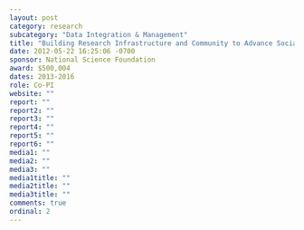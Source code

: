 ```yaml
---
layout: post
category: research
subcategory: "Data Integration & Management"
title: "Building Research Infrastructure and Community to Advance Social Scientific and Educational Use of Administrative Data"
date: 2012-05-22 16:25:06 -0700
sponsor: National Science Foundation
award: $500,004
dates: 2013-2016
role: Co-PI
website: ""
report: ""
report2: ""
report3: ""
report4: ""
report5: ""
report6: ""
media1: ""
media2: ""
media3: ""
media1title: ""
media2title: ""
media3title: ""
comments: true
ordinal: 2
---
```

